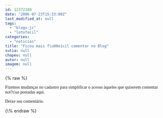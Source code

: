 ```yaml
---
id: 12372180
date: "2006-07-23T15:33:00Z"
last_modified_at: null
tags:
  - "blogs-jc"
  - "lotofacil"
categories:
  - "noticias"
title: "Ficou mais f\u00e1cil comentar no Blog"
sutia: null
chapeu: null
autor: null
imagem: null
---
```

{\% raw %}
<p><FONT face=Verdana>Fizemos mudanças no cadastro para simplificar o acesso àqueles que quiserem comentar not?cias postadas aqui. </FONT></p>
<p><P><FONT face=Verdana>Deixe seu comentário.</FONT></P> </p>
{\% endraw %}